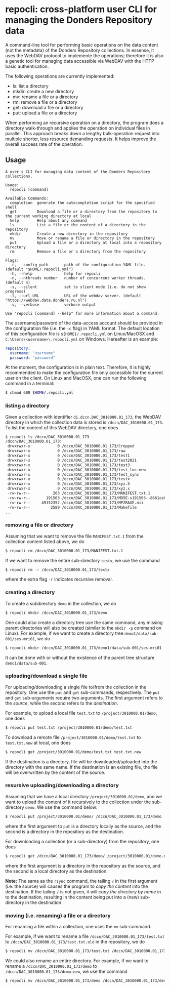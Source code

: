 # repocli: cross-platform user CLI for managing the Donders Repository data

A command-line tool for performing basic operations on the data content (not the metadata) of the Donders Repository collections.  In essense, it uses the WebDAV protocol to implemente the operations; therefore it is also a genetic tool for managing data accessible via WebDAV with the HTTP basic authentication.

The following operations are currently implemented:

- ls: list a directory
- mkdir: create a new directory
- mv: rename a file or a directory
- rm: remove a file or a directory
- get: download a file or a directory
- put: upload a file or a directory

When performing an recursive operation on a directory, the program does a directory walk-through and applies the operation on individual files in parallel.  This approach breaks down a lengthy bulk-operation request into multiple shorter, less resource demanding requests.  It helps improve the overall success rate of the operation.

## Usage

```
A user's CLI for managing data content of the Donders Repository collections.

Usage:
  repocli [command]

Available Commands:
  completion  generate the autocompletion script for the specified shell
  get         Download a file or a directory from the repository to the current working directory at local
  help        Help about any command
  ls          List a file or the content of a directory in the repository
  mkdir       Create a new directory in the repository
  mv          Move or rename a file or directory in the repository
  put         Upload a file or a directory at local into a repository directory
  rm          Remove a file or a directory from the repository

Flags:
  -c, --config path       path of the configuration YAML file. (default "$HOME/.repocli.yml")
  -h, --help              help for repocli
  -n, --nthreads number   number of concurrent worker threads. (default 4)
  -s, --silent            set to slient mode (i.e. do not show progress)
  -l, --url URL           URL of the webdav server. (default "https://webdav.data.donders.ru.nl")
  -v, --verbose           verbose output

Use "repocli [command] --help" for more information about a command.
```

The username/password of the data-access account should be provided in the configuration file (i.e. the `-c` flag) in YAML format.  The default location of this configuration file is `${HOME}/.repocli.yml` on Linux/MacOSX and `C:\Users\<username>\.repocli.yml` on Windows. Hereafter is an example:

```yaml
repository:
  username: "username"
  password: "password"
```

At the moment, the configuration is in plain text.  Therefore, it is highly recommended to make the configuration file only accessible for the current user on the client. On Linux and MacOSX, one can run the following command in a terminal:

```bash
$ chmod 600 $HOME/.repocli.yml
```

### listing a directory

Given a collection with identifier `di.dccn.DAC_3010000.01_173`, the WebDAV directory in which the collection data is stored is `/dccn/DAC_3010000.01_173`.  To list the content of this WebDAV directory, one does

```bash
$ repocli ls /dccn/DAC_3010000.01_173
/dccn/DAC_3010000.01_173:
 drwxrwxr-x            0 /dccn/DAC_3010000.01_173/Cropped
 drwxrwxr-x            0 /dccn/DAC_3010000.01_173/raw
 drwxrwxr-x            0 /dccn/DAC_3010000.01_173/test1
 drwxrwxr-x            0 /dccn/DAC_3010000.01_173/test2021
 drwxrwxr-x            0 /dccn/DAC_3010000.01_173/test3
 drwxrwxr-x            0 /dccn/DAC_3010000.01_173/test_loc.new
 drwxrwxr-x            0 /dccn/DAC_3010000.01_173/test_sync
 drwxrwxr-x            0 /dccn/DAC_3010000.01_173/testx
 drwxrwxr-x            0 /dccn/DAC_3010000.01_173/xyz.5
 drwxrwxr-x            0 /dccn/DAC_3010000.01_173/xyz.x
 -rw-rw-r--          203 /dccn/DAC_3010000.01_173/MANIFEST.txt.1
 -rw-rw-r--       191503 /dccn/DAC_3010000.01_173/MD5E-s191503--8661ce04ccbbf51e96ce124e30fc0c8c.txt
 -rw-rw-r--     49152352 /dccn/DAC_3010000.01_173/MP2RAGE.nii
 -rw-rw-r--         2589 /dccn/DAC_3010000.01_173/Makefile
...
```

### removing a file or directory

Assuming that we want to remove the file `MANIFEST.txt.1` from the collection content listed above, we do

```bash
$ repocli rm /dccn/DAC_3010000.01_173/MANIFEST.txt.1
```

If we want to remove the entire sub-directory `testx`, we use the command

```bash
$ repocli rm -r /dccn/DAC_3010000.01_173/textx
```

where the extra flag `-r` indicates recursive removal.

### creating a directory

To create a subdirectory `demo` in the collection, we do

```bash
$ repocli mkdir /dccn/DAC_3010000.01_173/demo
```

One could also create a directory tree use the same command, any missing parent directories will also be created (similar to the `mkdir -p` command on Linux).  For example, if we want to create a directory tree `demo1/data/sub-001/ses-mri01`, we do

```bash
$ repocli mkdir /dccn/DAC_3010000.01_173/demo1/data/sub-001/ses-mri01
```

It can be done with or without the existence of the parent tree structure `demo1/data/sub-001`.

### uploading/download a single file

For uploading/downloading a single file to/from the collection in the repository.  One use the `put` and `get` sub-commands, respectively.  The `put` and `get` sub-arguments require two arguments.  The first argument refers to the _source_, while the second refers to the _destination_. 

For example, to upload a local file `test.txt` to `/project/3010000.01/demo`, one does

```bash
$ repocli put test.txt /project/3010000.01/demo/test.txt
```

To download a remote file `/project/3010000.01/demo/test.txt` to `test.txt.new` at local, one does

```bash
$ repocli get /project/3010000.01/demo/test.txt test.txt.new
```

If the destination is a directory, file will be downloaded/uploaded into the directory with the same name.  If the destination is an existing file, the file will be overwritten by the content of the source.

### resursive uploading/downloading a directory

Assuming that we have a local directory `/project/3010000.01/demo`, and we want to upload the content of it recursively to the collection under the sub-directory `demo`.  We use the command below:

```bash
$ repocli put /project/3010000.01/demo/ /dccn/DAC_3010000.01_173/demo
```

where the first argument to `put` is a directory locally as the source, and the second is a directory in the repository as the destination.

For downloading a collection (or a sub-directory) from the repository, one does

```bash
$ repocli get /dccn/DAC_3010000.01_173/demo/ /project/3010000.01/demo.new
```

where the first argument is a directory in the repository as the source, and the second is a local directory as the destination.

__Note:__ The same as the `rsync` command, the tailing `/` in the first argument (i.e. the source) will causes the program to _copy the content_ into the destination.  If the tailing `/` is not given, it will _copy the directory by name_ in to the destination, resulting in the content being put into a (new) sub-directory in the destination.

### moving (i.e. renaming) a file or a directory

For renaming a file within a collection, one uses the `mv` sub-command.

For example, if we want to rename a file `/dccn/DAC_3010000.01_173/test.txt` to `/dccn/DAC_3010000.01_173/test.txt.old` in the repository, we do

```bash
$ repocli mv /dccn/DAC_3010000.01_173/test.txt /dccn/DAC_3010000.01_173/test.txt.old
```

We could also rename an entire directory.  For example, if we want to rename a `/dccn/DAC_3010000.01_173/demo` to `/dccn/DAC_3010000.01_173/demo.new`, we use the command

```bash
$ repocli mv /dccn/DAC_3010000.01_173/demo /dccn/DAC_3010000.01_173/demo.new
```
